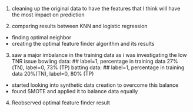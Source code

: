 1) cleaning up the original data to have the features that I think 
will have the most impact on prediction 

2) comparing results between KNN and logistic regression 
- finding optimal neighbor 
- creating the optimal feature finder algorithm and its results 

3) saw a major imbalance in the training data as i was investigating 
the low TNR issue 
bowling data:    ## label=1, percentage in training data 27%(TN), label=0, 73% (TP) 
batting data:    ## label=1, percentage in training data 20%(TN), label=0, 80% (TP) 

- started looking into synthetic data creation to overcome this balance 
- found SMOTE and applied it to balance data equally 

4) Reobserved optimal feature finder result 

